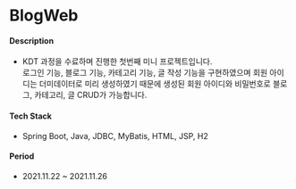 # BlogWeb

#### Description
- KDT 과정을 수료하며 진행한 첫번째 미니 프로젝트입니다.  
로그인 기능, 블로그 기능, 카테고리 기능, 글 작성 기능을 구현하였으며 회원 아이디는 더미데이터로 미리 생성하였기 때문에 생성된 회원 아이디와 비밀번호로 블로그, 카테고리, 글 CRUD가 가능합니다.

#### Tech Stack
- Spring Boot, Java, JDBC, MyBatis, HTML, JSP, H2

#### Period
- 2021.11.22 ~ 2021.11.26
